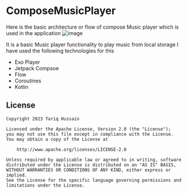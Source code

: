 # ComposeMusicPlayer
Here is the basic architecture or flow of compose Music player which is used in the application
![image](https://user-images.githubusercontent.com/77464933/219168756-5eadcd14-c08f-46d7-a108-6ad5a27cf8b6.png)


It is a basic Music player functionality to play music from local storage 
I have used the following technologies for this

* Exo Player
* Jetpack Compsoe 
* Flow 
* Coroutines 
* Kotlin



## License

```
Copyright 2023 Tariq Hussain

Licensed under the Apache License, Version 2.0 (the "License");
you may not use this file except in compliance with the License.
You may obtain a copy of the License at

    http://www.apache.org/licenses/LICENSE-2.0

Unless required by applicable law or agreed to in writing, software
distributed under the License is distributed on an "AS IS" BASIS,
WITHOUT WARRANTIES OR CONDITIONS OF ANY KIND, either express or implied.
See the License for the specific language governing permissions and
limitations under the License.
```
